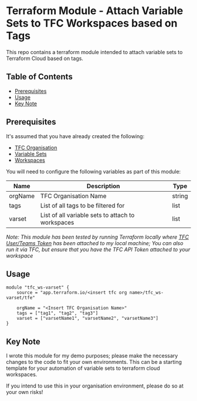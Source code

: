 # Terraform Module - Attach Variable Sets to TFC Workspaces based on Tags

This repo contains a terraform module intended to attach variable sets to Terraform Cloud based on tags.

## Table of Contents

- [Prerequisites](#prerequisites)
- [Usage](#usage)
- [Key Note](#key-note)

## Prerequisites

It's assumed that you have already created the following:

- [TFC Organisation](https://developer.hashicorp.com/terraform/cloud-docs/users-teams-organizations/organizations)
- [Variable Sets](https://developer.hashicorp.com/terraform/cloud-docs/workspaces/variables/managing-variables#variable-sets)
- [Workspaces](https://developer.hashicorp.com/terraform/cloud-docs/workspaces)

You will need to configure the following variables as part of this module:

| Name    | Description                                       | Type   |
| ------- | ------------------------------------------------- | ------ |
| orgName | TFC Organisation Name                             | string |
| tags    | List of all tags to be filtered for               | list   |
| varset  | List of all variable sets to attach to workspaces | list   |

_Note: This module has been tested by running Terraform locally where [TFC User/Teams Token](https://developer.hashicorp.com/terraform/cloud-docs/users-teams-organizations/api-tokens) has been attached to my local machine; You can also run it via TFC, but ensure that you have the TFC API Token attached to your workspace_

## Usage

```hcl
module "tfc_ws-varset" {
    source = "app.terraform.io/<insert tfc org name>/tfc_ws-varset/tfe"

    orgName = "<Insert TFC Organisation Name>"
    tags = ["tag1", "tag2", "tag3"]
    varset = ["varsetName1", "varsetName2", "varsetName3"]
}
```

## Key Note

I wrote this module for my demo purposes; please make the necessary changes to the code to fit your own environments. This can be a starting template for your automation of variable sets to terraform cloud workspaces.

If you intend to use this in your organisation environment, please do so at your own risks!
